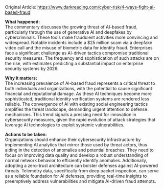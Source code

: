 Original Article: https://www.darkreading.com/cyber-risk/4-ways-fight-ai-based-fraud

**What happened:**  
The commentary discusses the growing threat of AI-based fraud, particularly through the use of generative AI and deepfakes by cybercriminals. These tools make fraudulent activities more convincing and widespread. Notable incidents include a $25 million scam via a deepfake video call and the misuse of biometric data for identity fraud. Enterprises face a significant challenge as AI-driven tactics compromise traditional security measures. The frequency and sophistication of such attacks are on the rise, with estimates predicting a substantial impact on enterprise security systems by 2026.

**Why it matters:**  
The increasing prevalence of AI-based fraud represents a critical threat to both individuals and organizations, with the potential to cause significant financial and reputational damage. As these AI techniques become more sophisticated, traditional identity verification systems are rendered less reliable. The convergence of AI with existing social engineering tactics amplifies the threat landscape, demanding urgent attention to defense mechanisms. This trend signals a pressing need for innovation in cybersecurity measures, given the rapid evolution of attack strategies that leverage AI technologies to exploit systemic vulnerabilities.

**Actions to be taken:**  
Organizations should enhance their cybersecurity infrastructure by implementing AI analytics that mirror those used by threat actors, thus aiding in the detection of anomalies and potential breaches. They need to focus on improving data quality and develop a robust understanding of normal network behavior to efficiently identify anomalies. Additionally, adopting a zero-trust architecture can bolster defenses against AI-powered threats. Telemetry data, specifically from deep packet inspection, can serve as a reliable foundation for AI defenses, providing real-time insights to preemptively address vulnerabilities and mitigate AI-driven fraud attempts.